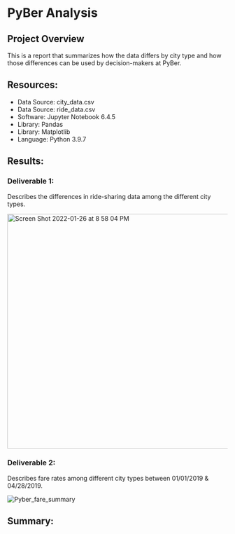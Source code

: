 # PyBer Analysis

## Project Overview
This is a report that summarizes how the data differs by city type and how those differences can be used by decision-makers at PyBer.

## Resources:
- Data Source: city_data.csv
- Data Source: ride_data.csv
- Software: Jupyter Notebook 6.4.5
- Library: Pandas
- Library: Matplotlib
- Language: Python 3.9.7

## Results: 


### Deliverable 1:

Describes the differences in ride-sharing data among the different city types.

<img width="536" alt="Screen Shot 2022-01-26 at 8 58 04 PM" src="https://user-images.githubusercontent.com/93845867/151289534-031d3b89-3a48-4375-8160-2d0afcf63253.png">

### Deliverable 2:

Describes fare rates among different city types between 01/01/2019 & 04/28/2019.

![Pyber_fare_summary](https://user-images.githubusercontent.com/93845867/151289380-6d5bb759-39ba-41c9-9e13-dd3ae1d4b68c.png)

## Summary:

